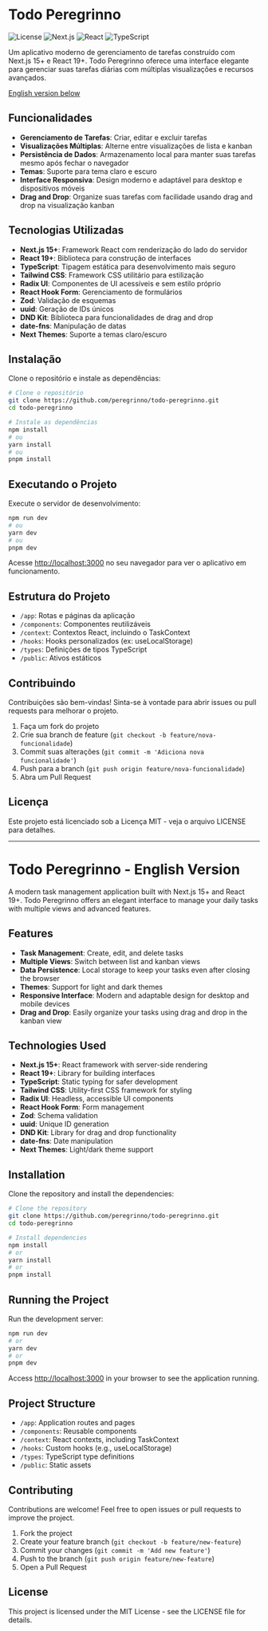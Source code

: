 # Todo Peregrinno

![License](https://img.shields.io/badge/license-MIT-blue.svg)
![Next.js](https://img.shields.io/badge/Next.js-15.0.0+-000000?style=flat&logo=next.js)
![React](https://img.shields.io/badge/React-19.0.0+-61DAFB?style=flat&logo=react)
![TypeScript](https://img.shields.io/badge/TypeScript-5.0.0+-3178C6?style=flat&logo=typescript)

Um aplicativo moderno de gerenciamento de tarefas construído com Next.js 15+ e React 19+. Todo Peregrinno oferece uma interface elegante para gerenciar suas tarefas diárias com múltiplas visualizações e recursos avançados.

[English version below](#english-version)

## Funcionalidades

- **Gerenciamento de Tarefas**: Criar, editar e excluir tarefas
- **Visualizações Múltiplas**: Alterne entre visualizações de lista e kanban
- **Persistência de Dados**: Armazenamento local para manter suas tarefas mesmo após fechar o navegador
- **Temas**: Suporte para tema claro e escuro
- **Interface Responsiva**: Design moderno e adaptável para desktop e dispositivos móveis
- **Drag and Drop**: Organize suas tarefas com facilidade usando drag and drop na visualização kanban

## Tecnologias Utilizadas

- **Next.js 15+**: Framework React com renderização do lado do servidor
- **React 19+**: Biblioteca para construção de interfaces
- **TypeScript**: Tipagem estática para desenvolvimento mais seguro
- **Tailwind CSS**: Framework CSS utilitário para estilização
- **Radix UI**: Componentes de UI acessíveis e sem estilo próprio
- **React Hook Form**: Gerenciamento de formulários
- **Zod**: Validação de esquemas
- **uuid**: Geração de IDs únicos
- **DND Kit**: Biblioteca para funcionalidades de drag and drop
- **date-fns**: Manipulação de datas
- **Next Themes**: Suporte a temas claro/escuro

## Instalação

Clone o repositório e instale as dependências:

```bash
# Clone o repositório
git clone https://github.com/peregrinno/todo-peregrinno.git
cd todo-peregrinno

# Instale as dependências
npm install
# ou
yarn install
# ou
pnpm install
```

## Executando o Projeto

Execute o servidor de desenvolvimento:

```bash
npm run dev
# ou
yarn dev
# ou
pnpm dev
```

Acesse [http://localhost:3000](http://localhost:3000) no seu navegador para ver o aplicativo em funcionamento.

## Estrutura do Projeto

- `/app`: Rotas e páginas da aplicação
- `/components`: Componentes reutilizáveis
- `/context`: Contextos React, incluindo o TaskContext
- `/hooks`: Hooks personalizados (ex: useLocalStorage)
- `/types`: Definições de tipos TypeScript
- `/public`: Ativos estáticos

## Contribuindo

Contribuições são bem-vindas! Sinta-se à vontade para abrir issues ou pull requests para melhorar o projeto.

1. Faça um fork do projeto
2. Crie sua branch de feature (`git checkout -b feature/nova-funcionalidade`)
3. Commit suas alterações (`git commit -m 'Adiciona nova funcionalidade'`)
4. Push para a branch (`git push origin feature/nova-funcionalidade`)
5. Abra um Pull Request

## Licença

Este projeto está licenciado sob a Licença MIT - veja o arquivo LICENSE para detalhes.

---

<a name="english-version" id="english-version"></a>
# Todo Peregrinno - English Version

A modern task management application built with Next.js 15+ and React 19+. Todo Peregrinno offers an elegant interface to manage your daily tasks with multiple views and advanced features.

## Features

- **Task Management**: Create, edit, and delete tasks
- **Multiple Views**: Switch between list and kanban views
- **Data Persistence**: Local storage to keep your tasks even after closing the browser
- **Themes**: Support for light and dark themes
- **Responsive Interface**: Modern and adaptable design for desktop and mobile devices
- **Drag and Drop**: Easily organize your tasks using drag and drop in the kanban view

## Technologies Used

- **Next.js 15+**: React framework with server-side rendering
- **React 19+**: Library for building interfaces
- **TypeScript**: Static typing for safer development
- **Tailwind CSS**: Utility-first CSS framework for styling
- **Radix UI**: Headless, accessible UI components
- **React Hook Form**: Form management
- **Zod**: Schema validation
- **uuid**: Unique ID generation
- **DND Kit**: Library for drag and drop functionality
- **date-fns**: Date manipulation
- **Next Themes**: Light/dark theme support

## Installation

Clone the repository and install the dependencies:

```bash
# Clone the repository
git clone https://github.com/peregrinno/todo-peregrinno.git
cd todo-peregrinno

# Install dependencies
npm install
# or
yarn install
# or
pnpm install
```

## Running the Project

Run the development server:

```bash
npm run dev
# or
yarn dev
# or
pnpm dev
```

Access [http://localhost:3000](http://localhost:3000) in your browser to see the application running.

## Project Structure

- `/app`: Application routes and pages
- `/components`: Reusable components
- `/context`: React contexts, including TaskContext
- `/hooks`: Custom hooks (e.g., useLocalStorage)
- `/types`: TypeScript type definitions
- `/public`: Static assets

## Contributing

Contributions are welcome! Feel free to open issues or pull requests to improve the project.

1. Fork the project
2. Create your feature branch (`git checkout -b feature/new-feature`)
3. Commit your changes (`git commit -m 'Add new feature'`)
4. Push to the branch (`git push origin feature/new-feature`)
5. Open a Pull Request

## License

This project is licensed under the MIT License - see the LICENSE file for details.
